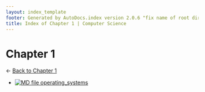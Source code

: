```yaml
---
layout: index_template
footer: Generated by AutoDocs.index version 2.0.6 "fix name of root directory" ⓒ Starwort, 2020
title: Index of Chapter 1 | Computer Science
---
```


# Chapter 1

← [Back to Chapter 1](..)

- [![MD file](https://img.icons8.com/windows/512/4a90e2/regular-document.png) operating_systems](Paper_1/section_2/chapter_1/operating_systems.md)
